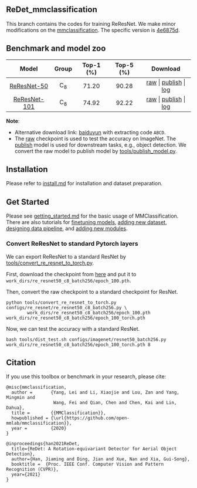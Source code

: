 ## ReDet_mmclassification

This branch contains the codes for training ReResNet. 
We make minor modifications on the [mmclassification](https://github.com/open-mmlab/mmclassification).
The specific version is [4e6875d](https://github.com/open-mmlab/mmclassification/tree/4e6875d44e5e04d17c4afb146d97273b3a3f917a).

## Benchmark and model zoo

|         Model                                               |Group      | Top-1 (%) | Top-5 (%) | Download |
|:-----------------------------------------------------------:|:---------:|:---------:|:---------:|:--------:|
| [ReResNet-50](configs/re_resnet/re_resnet50_c8_batch256.py) |C<sub>8</sub>| 71.20     | 90.28     |[raw](https://drive.google.com/file/d/1_d2igSp0wM8ypxTM1S14f5kCVjEyE6iI/view?usp=sharing) &#124; [publish](https://drive.google.com/file/d/1FshfREfLZaNl5FcaKrH0lxFyZt50Uyu2/view?usp=sharing) &#124; [log](https://drive.google.com/file/d/1VLW8YbU1kGpqd4hfvI9UItbCOprzo-v4/view?usp=sharing)|
| [ReResNet-101](configs/re_resnet/re_resnet101_c8_batch256.py) |C<sub>8</sub>| 74.92     | 92.22     |[raw](https://drive.google.com/file/d/1_SDzcwuv_0IkPPJ5VmM9Hfhyz47BtHA3/view?usp=sharing) &#124; [publish](https://drive.google.com/file/d/1GmJzzHRgp5SvmGa6uj6n4GpCuYRT5RE9/view?usp=sharing) &#124; [log](https://drive.google.com/file/d/1w1KGCzYFPIJjjVOR2FOGgytYu4oCrjAM/view?usp=sharing)|


**Note**:

* Alternative download link: [baiduyun](https://pan.baidu.com/s/1ENIkUVB_5-QRQhr0Vl-FMw) with extracting code `ABCD`.
* The [raw](https://drive.google.com/file/d/1_d2igSp0wM8ypxTM1S14f5kCVjEyE6iI/view?usp=sharing) checkpoint is used to test the accuracy on ImageNet. The [publish](https://drive.google.com/file/d/1FshfREfLZaNl5FcaKrH0lxFyZt50Uyu2/view?usp=sharing) model is used for downstream tasks, e.g., object detection. We convert the raw model to publish model by [tools/publish_model.py](tools/publish_model.py).


## Installation

Please refer to [install.md](docs/install.md) for installation and dataset preparation.


## Get Started

Please see [getting_started.md](docs/getting_started.md) for the basic usage of MMClassification. There are also tutorials for [finetuning models](docs/tutorials/finetune.md), [adding new dataset](docs/tutorials/new_dataset.md), [designing data pipeline](docs/tutorials/data_pipeline.md), and [adding new modules](docs/tutorials/new_modules.md).

### Convert ReResNet to standard Pytorch layers
We can export ReResNet to a standard ResNet by [tools/convert_re_resnet_to_torch.py](tools/convert_re_resnet_to_torch.py).

First, download the checkpoint from [here](https://drive.google.com/file/d/1_d2igSp0wM8ypxTM1S14f5kCVjEyE6iI/view?usp=sharing) and put it to `work_dirs/re_resnet50_c8_batch256/epoch_100.pth`.

Then, convert the raw checkpoint to a standard checkpoint for ResNet.
```
python tools/convert_re_resnet_to_torch.py configs/re_resnet/re_resnet50_c8_batch256.py \
        work_dirs/re_resnet50_c8_batch256/epoch_100.pth work_dirs/re_resnet50_c8_batch256/epoch_100_torch.pth
```

Now, we can test the accuracy with a standard ResNet.
```
bash tools/dist_test.sh configs/imagenet/resnet50_batch256.py work_dirs/re_resnet50_c8_batch256/epoch_100_torch.pth 8
```


## Citation

If you use this toolbox or benchmark in your research, please cite:

```
@misc{mmclassification,
  author =       {Yang, Lei and Li, Xiaojie and Lou, Zan and Yang, Mingmin and
                  Wang, Fei and Qian, Chen and Chen, Kai and Lin, Dahua},
  title =        {{MMClassification}},
  howpublished = {\url{https://github.com/open-mmlab/mmclassification}},
  year =         {2020}
}

@inproceedings{han2021ReDet,
  title={ReDet: A Rotation-equivariant Detector for Aerial Object Detection},
  author={Han, Jiaming and Ding, Jian and Xue, Nan and Xia, Gui-Song},
  booktitle =  {Proc. IEEE Conf. Computer Vision and Pattern Recognition (CVPR)},
  year={2021}
}
```
